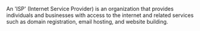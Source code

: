 An 'ISP' (Internet Service Provider) is an organization that provides individuals and businesses with access to the internet and related services such as domain registration, email hosting, and website building.
